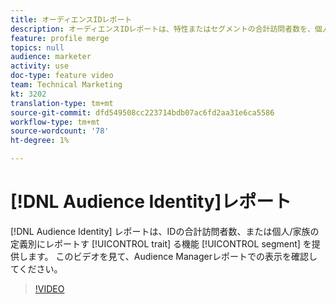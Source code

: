 ```yaml
---
title: オーディエンスIDレポート
description: オーディエンスIDレポートは、特性またはセグメントの合計訪問者数を、個人/家族のID定義別にレポートする機能を提供します。 このビデオを見て、Audience Managerレポートでの表示を確認してください。
feature: profile merge
topics: null
audience: marketer
activity: use
doc-type: feature video
team: Technical Marketing
kt: 3202
translation-type: tm+mt
source-git-commit: dfd549508cc223714bdb07ac6fd2aa31e6ca5586
workflow-type: tm+mt
source-wordcount: '78'
ht-degree: 1%

---
```



# [!DNL Audience Identity]レポート 

[!DNL Audience Identity] レポートは、IDの合計訪問者数、または個人/家族の定義別にレポートす [!UICONTROL trait] る機能 [!UICONTROL segment] を提供します。 このビデオを見て、Audience Managerレポートでの表示を確認してください。

>[!VIDEO](https://video.tv.adobe.com/v/27977/?quality=12)
